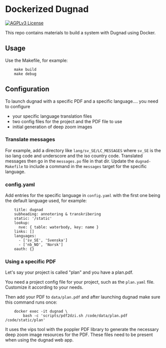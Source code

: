 # Dockerized Dugnad

[![AGPLv3 License](http://img.shields.io/badge/license-AGPLv3-blue.svg)](https://github.com/bioatlas/dugnad-docker/blob/master/LICENSE)

This repo contains materials to build a system with Dugnad using Docker. 

## Usage

Use the Makefile, for example:

		make build
		make debug

## Configuration

To launch dugnad with a specific PDF and a specific language.... you need to configure 

- your specific language translation files
- two config files for the project and the PDF file to use
- initial generation of deep zoom images

### Translate messages

For example, add a directory like `lang/sv_SE/LC_MESSAGES` where `sv_SE` is the iso lang code and underscore and the iso country code. Translated messages then go in the `messages.po` file in that dir. Update the `dugnad-Makefile` to include a command in the `messages` target for the specific language.

### config.yaml

Add entries for the specific language in `config.yaml` with the first one being the default language used, for example:

		title: dugnad
		subheading: annotering & transkribering
		static: '/static'
		lookup:
		  nve: { table: waterbody, key: name }
		links: []
		languages:
		  - ['sv_SE', 'Svenska']
		  - ['nb_NO', 'Norsk']
		oauth: {}

### Using a specific PDF

Let's say your project is called "plan" and you have a plan.pdf. 

You need a project config file for your project, such as the `plan.yaml` file. Customize it according to your needs.

Then add your PDF to `data/plan.pdf` and after launching dugnad make sure this command runs once:

		docker exec -it dugnad \
			bash -c 'scripts/pdf2dzi.sh /code/data/plan.pdf /code/static/plan'


It uses the vips tool with the poppler PDF library to generate the necessary deep zoom image resources for the PDF. These files need to be present when using the dugnad web app.


